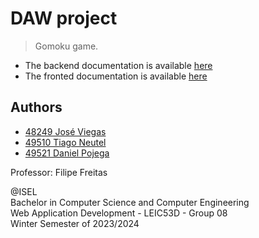 # DAW project
> Gomoku game.

* The backend documentation is available [here](code/jvm/README.md)
* The fronted documentation is available [here](code/js/README.md)

## Authors

- [48249 José Viegas](https://github.com/ZeMaheli)
- [49510 Tiago Neutel](https://github.com/tiagoneutel)
- [49521 Daniel Pojega](https://github.com/DanielPojega)

Professor: Filipe Freitas

@ISEL<br>
Bachelor in Computer Science and Computer Engineering<br>
Web Application Development - LEIC53D - Group 08<br>
Winter Semester of 2023/2024